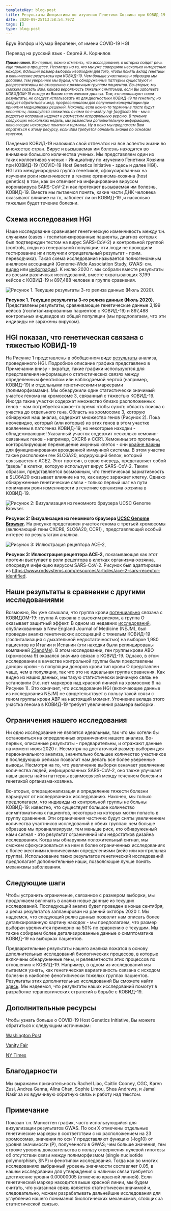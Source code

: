 ```yaml
---
templateKey: blog-post
title: Результаты Инициативы по изучению Генетики Хозяина при КОВИД-19 (COVID-19 Host Genetics Initiative) от 2 июля 2020 г.
date: 2020-09-25T13:58:54.797Z
tags: []
type: blog-post
---
```


Брук Волфор и Кумар Верапеен, от имени COVID-19 HGI

Перевод на русский язык - Сергей А. Корнилов


<small>
<em>
<strong>Примечания.</strong> Во-первых, важно отметить, что исследования, о которых пойдет речь еще только в процессе. Несмотря на то, что мы уже совершили несколько интересных находок, бОльший размер выборок необходим для того, чтобы понять вклад генетики в клинические результаты при КОВИД-19. Чем больше участников и образцов мы добавим, тем увереннее мы будем, что обнаруженные паттерны существуют и репрезентативны по отношению к различным группам пациентов. Во-вторых, мы сможем сказать Вам, какова вероятность тяжелых симптомов, если Вы заболеете КОВИДОМ-19 исходя из Ваших генетических данных. Тем, кто используют наши результаты, не следует использовать их для диагностики КОВИД-19 по генотипу, но следует обратиться к мед. профессионалам для получения консультации при принятии медицинских решений. Наконец, если какие-то термины в посте будут непонятны, пожалуйста свяжитесь с нами по е-мэйлу  hgi-faq@icda.bio  - мы с радостью исправим недочет и разместим исправленную версию. В течение следующих нескольких недель, мы разместим дополнительную информацию, поясняющие некоторые понятия и термины. Ну а пока мы предлагаем Вам обратиться к этому ресурсу, если Вам требуется обновить знания по основам генетики.
</em>
</small>

Пандемия КОВИД-19 наложила свой отпечаток на все аспекты жизни во множестве стран. Вирус и вызываемая им болезнь находятся во внимании большого количества ученых. Мы представляем один из таких коллективов  ученых - Инициативу по изучению Генетики Хозяина при КОВИД-19 (COVID-19 Host Genetics Initiative - здесь и далее HGI). HGI это международная группа генетиков, сфокусированных на изучении роли изменчивости в геноме организма-хозяина (host genetics) в том, как он отвечает на инфицирование вирусом коронавируса SARS-CoV-2 и как протекает вызываемая им болезнь, КОВИД-19. Вместе мы пытаемся понять, какие части ДНК человека оказывают влияние на то, заболеет ли он КОВИД-19 ,и насколько тяжелым будет течение болезни.

## Схема исследования HGI

Наше исследование сравнивает генетическую изменчивость между т.н. случаями (cases - госпитализированные пациенты, диагноз которых был подтвержден тестом на вирус  SARS-CoV-2) и контрольной группой (controls, люди из генеральной популяции; эти люди не проходили тестирование или получили отрицательный результат  - прим. переводчика). Такая схема исследования называется полногеномным анализом ассоциаций (Genome-Wide Association Study, GWAS: см. [видео](https://www.youtube.com/watch?v=cgyc55JhdcM) или [инфографик](https://www.broadinstitute.org/visuals/explainer-genome-wide-association-studies)). К июлю 2020 г. мы собрали вместе результаты из восьми различных исследований, вместе охватывающих 3,199 кейсов с КОВИД-19 и 897,488 человек в группе сравнения.


![Рисунок 1. Текущие результаты 3-го релиза данных (Июль 2020).](scicomm_blog_post_20200924.png)
<figcaption class="manual-md-inline-caption">
<strong>Рисунок 1. Текущие результаты 3-го релиза данных (Июль 2020).</strong> Представлены результаты, сравнивающие генетические данные 3,199 кейсов (госпитализированных пациентов  с КОВИД-19) и 897,488 контрольных индивидов из общей популяции (мы предполагаем, что эти индивиды не заражены вирусом).
</figcaption>

## HGI показал, что генетическая связана с тяжестью КОВИД-19

На Рисунке 1 представлены в обобщенном виде [результаты](/results/) анализа, проведенного HGI. Подробное описание графика представлено в Примечании внизу - вкратце, такие графики используются для представления информации о статистических связях между определенным фенотипом или наблюдаемой чертой (например, КОВИД-19) и отдельными генетическими маркерами (полиморфизмами). Мы обнаружили один статистически значимый участок генома на хромосоме 3, связанный с тяжестью КОВИД-19. Иногда такие участки содержат множество близко расположенных генов - нам потребуется какое-то время чтобы сузить область поиска с участка до отдельного гена. Область на хромосоме 3, которую обнаружил наш анализ, содержит множество генов (Рисунок 2). Пока неочевидно, который (или которые) из этих генов в этом участке вовлечены в патогенез КОВИД-19, но некоторые находки - обнадеживающие! Указанный участок содержит несколько хемокин-связанных генов - например, CXCR6 и CCR1. Хемокины это протеины, конторолирующие перемещение имунных клеток - они [крайне важны](https://www.ncbi.nlm.nih.gov/pmc/articles/PMC4448619/) для функционирования врожденной иммунной системы. В этом участке также расположен ген SLC6A20, кодирующий белок, который связывается с ACE2. Этот протеин, в свою очередь, представляет собой “дверь” в клетки, которую использует вирус SARS-CoV-2. Таким образом, представляется возможным, что генетическая вариативность в SLC6A20 оказывает влияние на то, как вирус заражает клетку. Однако обнаруженные генетические связи - только первый шаг на пути понимания роли изменчивости в генетике организма-хозяина в КОВИД-19.


![Рисунок 2: Визуализация из геномного браузера UCSC Genome Browser.](hgt_genome_32a4d_7bc390.jpg)
<figcaption class="manual-md-inline-caption">
<strong>Рисунок 2: Визуализация из геномного браузера <a href="https://genome.ucsc.edu" target="_blank" rel="noopener noreferrer">UCSC Genome Browser</a>.</strong>  На рисунке представлен участок генома с третьей хромосомы (включающий гены CXCR6, SLC6A20, CCR1) , представляющий особый интерес по результатам анализа.
</figcaption>

![Рисунок 3: Иллюстрация рецептора ACE-2,](unnamed.png)
<figcaption class="manual-md-inline-caption">
<strong>Рисунок 3: Иллюстрация рецептора ACE-2,</strong> показывающая как этот протеин выступает в роли рецептора в клетках организма-хозяина, опосредуя инфекцию вирусом SARS-CoV-2. Рисунок был адаптирован из <a href="https://www.rndsystems.com/resources/articles/ace-2-sars-receptor-identified" target="_blank" rel="noopener noreferrer">https://www.rndsystems.com/resources/articles/ace-2-sars-receptor-identified</a>.
</figcaption>

## Наши результаты в сравнении с другими исследованиями

Возможно, Вы уже слышали, что группа крови [потенциально](https://www.cnn.com/2020/07/16/health/blood-types-coronavirus-wellness-scn/index.html) связана с КОВИДОМ-19: группа А связана с высоким риском, а группа О оказывает защитный эффект. В одном из недавних [исследований](https://www.nejm.org/doi/full/10.1056/NEJMoa2020283), опубликованных в New England Journal of Medicine (NEJM), был проведен анализ генетических ассоциаций с тяжелым КОВИД-19 (госпитализация с дыхательной недостаточностью) на выборке 1,980 пациентов из Италии и Испании (эти находки были реплицированы компанией [23andMe](https://www.medrxiv.org/content/10.1101/2020.09.04.20188318v1)). В этом исследовании, ген группы крови ABO (хромосома 9) оказался значимо связан с КОВИД-19. Однако, в этом исследовании в качестве контрольной группы были представлены доноры крови - в популяции доноров крови тип крови О представлен чаще, чем в популяции, так что это не идеальная группа сравнения. Как видно из наших данных, мы такую статистически значимую связь не установили (т.е. нет маркеров над красной линией на хромосоме 9 на Рисунке 1). Это означает, что исследование HGI (включающее данные из исследования NEJM) не свидетельствует в пользу такой связи с геном группы крови ABP на настоящий момент. Уточнение вклада этого участка генома в КОВИД-19 требует увеличения размера выборки.

## Ограничения нашего исследования

Ни одно исследование не является идеальным, так что мы хотели бы остановиться на определенных ограничениях нашего анализа. Во-первых, описанные результаты - предварительны, и отражают данные на момент июля 2020 г. Несмотря на достаточный размер выборки для первоначального анализа, значительно большее количество участников в последующих релизах позволит нам делать все более уверенные выводы. Несмотря на то, что увеличение выборки означает увеличение количества людей, инфицированных SARS-CoV-2, оно также улучшает наши шансы найти паттерны взаимосвязей между течением болезни и генетикой организма-хозяина.

Во-вторых, операционализация и определение тяжести болезни варьируют от исследования к исследованию. Наконец, мы только предполагаем, что индивиды из контрольной группы не больны КОВИД-19: известно, что существует большое количество асимптоматичных пациентов, некоторые из которых могли попасть в группу сравнения. Эти ограничения частично будут сняты увеличением количества участников исследований в обеих группах: чем больше образцов мы проанализируем, тем меньше риск, кто обнаруженный нами сигнал - это результат ограничений или недостатков дизайна исследования. Когда мы обнаружим положительный сигнал, мы сможем сфокусироваться на нем в более ограниченных исследованиях с более жесткими клиническими определениями (кейс или контрольная группа). Использование таких результатов генетический исследований предполагает дополнительные наши, позволяющие лучше понять механизмы заболевания.

## Следующие шаги

Чтобы устранить ограничение, связанное с размером выборки, мы продолжаем включать в анализ новые данные из текущих исследований. Последующий анализ будет проведен в конце сентября, а релиз результатов запланирован на ранний октябрь 2020 г. Мы надеемся, что следующий релиз данных позволит нам описать более детализированную картину находок -  мы предполагаем, что размер выборки увеличится примерно на 50% по сравнению с текущим. Мы также собираем более детализированные данные о симптоматике КОВИД-19 на выборках пациентов.

Предварительные результаты нашего анализа ложатся в основу дополнительных исследований биологических процессов, в которые включены обнаруженные гены, и релевантности этих процессов по отношению к КОВИД-19. Например, в одном из исследований мы пытаемся узнать, как генетическая вариативность связана с исходом болезни в наиболее фенотипически тяжелых группах пациентов. Результаты этих дополнительных исследований Вы сможете найти [здесь](/2020-06-29-in-silico-follow-up-results/). Мы надеемся, что результаты наших исследований помогут в разработке терапевтических стратегий в борьбе с КОВИД-19.

## Дополнительные ресурсы

Чтобы узнать больше о COVID-19 Host Genetics Initiative, Вы можете обратиться к следующим источникам:


[Washington Post](https://www.washingtonpost.com/opinions/2020/04/27/covid-19-quickly-kills-some-while-others-dont-show-symptoms-can-genetics-explain-this/)

[Vanity Fair](https://www.vanityfair.com/news/2020/04/genetic-chances-of-dying-from-coronavirus)

[NY Times](https://www.nytimes.com/2020/06/03/health/coronavirus-blood-type-genetics.html)

## Благодарности

Мы выражаем признательность Rachel Liao, Caitlin Cooney, CGC, Karen Zusi, Andrea Ganna, Alina Chan, Sophie Limou, Shea Andrews, и Jamal Nasir за их вдумчивую обратную связь и работу над текстом.

## Примечание

Показан т.н. Манхэттен график, часто использующийся для визуализации результатов GWAS. По оси Х отмечены отдельные генетические маркеры в соответствии с их расположением на 23 хромосомах, значения по оси Y представляют функцию (-log10) от уровня значимости (P), полученного в GWAS; чем больше значения, тем строже уровень доказательства в пользу отвержения нулевой гипотезы об отсутствии связи между полиморфизмом (single nucleotide polymorphism, SNP) и фенотипом исследования. Тогда как во многих исследованиях выбранный уровень значимости составляет 0.05, в нашем исследовании для утверждения о наличии связи требуется достижение уровня 0.00000005 (отмечено красной линией). Если генетический маркер находится выше красной линии, мы будем считать, что указанная связь является статистически значимой и, следовательно, можем разрабатывать дальнейшие исследования для углубления нашего понимания биологических механизмов, стоящих за статистической связью.
